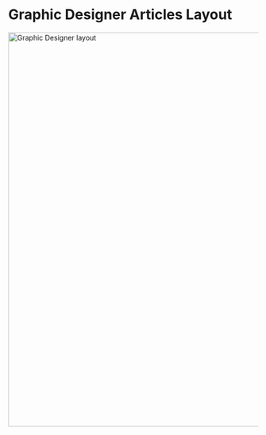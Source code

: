 # Graphic Designer Articles Layout  

[<img width="793" alt="Graphic Designer layout" src="https://user-images.githubusercontent.com/82247833/196008348-e79b82aa-221b-4a30-8ef7-b4b875d92d27.png">](https://frontendella.github.io/graphic_designer_articles_layout/)
